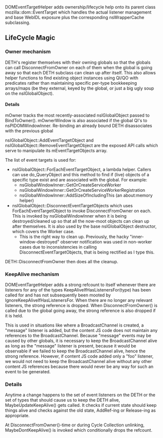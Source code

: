 DOMEventTargetHelper adds ownership/lifecycle help onto its parent class
mozilla::dom::EventTarget which handles the actual listener management and
base WebIDL exposure plus the corresponding nsWrapperCache subclassing.

## LifeCycle Magic

### Owner mechanism

DETH's register themselves with their owning globals so that the globals can
call DisconnectFromOwner on each of them when the global is going away so that
each DETH subclass can clean up after itself.  This also allows helper functions
to find existing object instances using QI/QO with predicates rather than
maintaining specific per-type bookkeeping arrays/maps (be they external, keyed
by the global, or just a big ugly soup on the nsIGlobalObject).

#### Details

mOwner tracks the most recently-associated nsIGlobalObject passed to
BindToOwner().  mOwnerWindow is also associated if the global QI's to
nsPIDOMWindowInner.  Re-binding an already bound DETH disassociates with the
previous global

nsIGlobalObject::AddEventTargetObject and
nsIGlobalObject::RemoveEventTargetObject are the exposed API calls which serve
to manipulate its mEventTargetObjects array.

The list of event targets is used for:
- nsIGlobalObject::ForEachEventTargetObject, a lambda helper.  Callers can use
  do_QueryObject and this method to find if (live) objects of a specific type
  exist and are associated with the global.  For example:
  - nsGlobalWindowInner::GetOrCreateServiceWorker
  - nsGlobalWindowInner::GetOrCreateServiceWorkerRegistration
  - nsGlobalWindowInner::AddSizeOfIncludingThis (an about:memory helper)
- nsIGlobalObject::DisconnectEventTargetObjects which uses
  ForEachEventTargetObject to invoke DisconnectFromOwner on each.  This is
  invoked by nsGlobalWindowInner when it is being destroyed/cleaned up so that
  all the now-moot objects can clean up after themselves.  It is also used by
  the base nsIGlobalObject destructor, which covers the Worker case.
  - This is the right way to clean up.  Previously, the hacky
    "inner-window-destroyed" observer notification was used in non-worker cases
    due to inconsistencies in calling DisconnectEventTargetObjects, that is
    being rectified as I type this.

DETH::DisconnectFromOwner then does all the cleanup.

### KeepAlive mechanism

DOMEventTargetHelper adds a strong refcount to itself whenever there are
listeners for any of the types KeepAliveIfHasListenersFor(type) has been called
for and has not subsequently been mooted by IgnoreKeepAliveIfHasListenersFor.
When there are no longer any relevant listeners, the strong reference is
dropped.  When DisconnectFromOwner() is called due to the global going away, the
strong reference is also dropped if it is held.

This is used in situations like where a BroadcastChannel is created, a "message"
listener is added, but the content JS code does not maintain any references to
the BroadcastChannel.  Because "message" events may be caused by other globals,
it is necessary to keep the BroadcastChannel alive as long as the "message"
listener is present, because it would be observable if we failed to keep the
BroadcastChannel alive, hence the strong reference.  However, if content JS code
added only a "foo" listener, we would not need to keep the BroadcastChannel
alive without any other content JS references because there would never be any
way for such an event to be generated.

### Details

Anytime a change happens to the set of event listeners on the DETH or the set of
types that should cause us to keep the DETH alive, MaybeUpdateKeepAlive() gets
called.  It checks if current state should keep things alive and checks against
the old state, AddRef-ing or Release-ing as appropriate.

At DisconnectFromOwner()-time or during Cycle Collection unlinking,
MaybeDontKeepAlive() is invoked which conditionally drops the refcount.